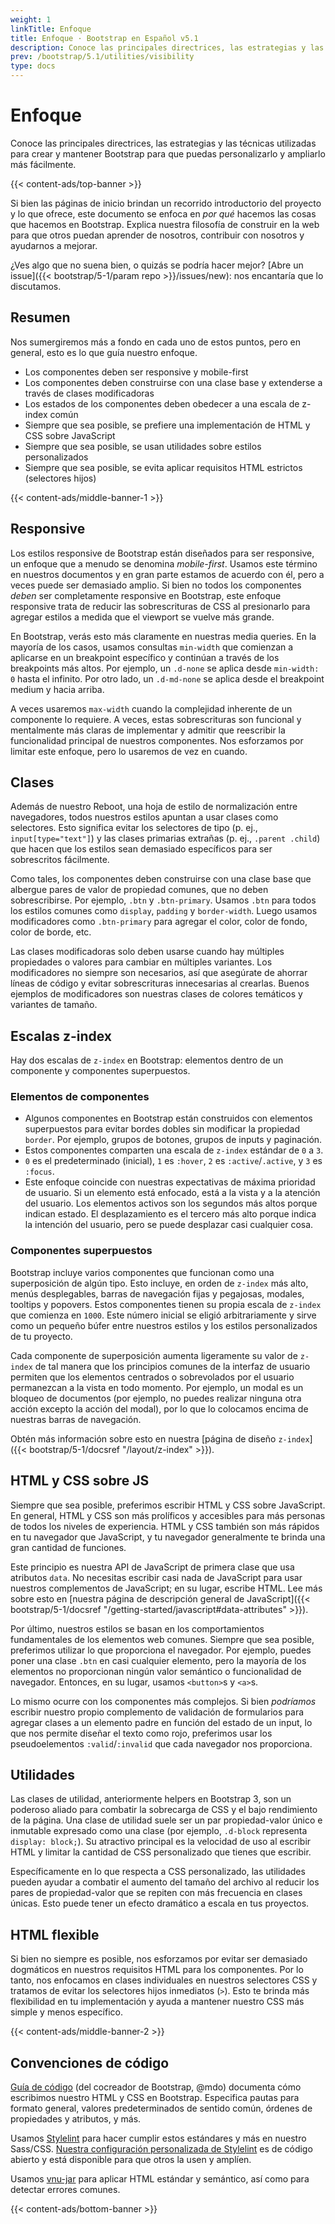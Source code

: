 ```yaml
---
weight: 1
linkTitle: Enfoque
title: Enfoque · Bootstrap en Español v5.1
description: Conoce las principales directrices, las estrategias y las técnicas utilizadas para crear y mantener Bootstrap para que puedas personalizarlo y ampliarlo más fácilmente.
prev: /bootstrap/5.1/utilities/visibility
type: docs
---
```


# Enfoque

Conoce las principales directrices, las estrategias y las técnicas utilizadas para crear y mantener Bootstrap para que puedas personalizarlo y ampliarlo más fácilmente.

{{< content-ads/top-banner >}}

Si bien las páginas de inicio brindan un recorrido introductorio del proyecto y lo que ofrece, este documento se enfoca en _por qué_ hacemos las cosas que hacemos en Bootstrap. Explica nuestra filosofía de construir en la web para que otros puedan aprender de nosotros, contribuir con nosotros y ayudarnos a mejorar.

¿Ves algo que no suena bien, o quizás se podría hacer mejor? [Abre un issue]({{< bootstrap/5-1/param repo >}}/issues/new): nos encantaría que lo discutamos.

## Resumen

Nos sumergiremos más a fondo en cada uno de estos puntos, pero en general, esto es lo que guía nuestro enfoque.

- Los componentes deben ser responsive y mobile-first
- Los componentes deben construirse con una clase base y extenderse a través de clases modificadoras
- Los estados de los componentes deben obedecer a una escala de z-index común
- Siempre que sea posible, se prefiere una implementación de HTML y CSS sobre JavaScript
- Siempre que sea posible, se usan utilidades sobre estilos personalizados
- Siempre que sea posible, se evita aplicar requisitos HTML estrictos (selectores hijos)

{{< content-ads/middle-banner-1 >}}

## Responsive

Los estilos responsive de Bootstrap están diseñados para ser responsive, un enfoque que a menudo se denomina _mobile-first_. Usamos este término en nuestros documentos y en gran parte estamos de acuerdo con él, pero a veces puede ser demasiado amplio. Si bien no todos los componentes _deben_ ser completamente responsive en Bootstrap, este enfoque responsive trata de reducir las sobrescrituras de CSS al presionarlo para agregar estilos a medida que el viewport se vuelve más grande.

En Bootstrap, verás esto más claramente en nuestras media queries. En la mayoría de los casos, usamos consultas `min-width` que comienzan a aplicarse en un breakpoint específico y continúan a través de los breakpoints más altos. Por ejemplo, un `.d-none` se aplica desde `min-width: 0` hasta el infinito. Por otro lado, un `.d-md-none` se aplica desde el breakpoint medium y hacia arriba.

A veces usaremos `max-width` cuando la complejidad inherente de un componente lo requiere. A veces, estas sobrescrituras son funcional y mentalmente más claras de implementar y admitir que reescribir la funcionalidad principal de nuestros componentes. Nos esforzamos por limitar este enfoque, pero lo usaremos de vez en cuando.

## Clases

Además de nuestro Reboot, una hoja de estilo de normalización entre navegadores, todos nuestros estilos apuntan a usar clases como selectores. Esto significa evitar los selectores de tipo (p. ej., `input[type="text"]`) y las clases primarias extrañas (p. ej., `.parent .child`) que hacen que los estilos sean demasiado específicos para ser sobrescritos fácilmente.

Como tales, los componentes deben construirse con una clase base que albergue pares de valor de propiedad comunes, que no deben sobrescribirse. Por ejemplo, `.btn` y `.btn-primary`. Usamos `.btn` para todos los estilos comunes como `display`, `padding` y `border-width`. Luego usamos modificadores como `.btn-primary` para agregar el color, color de fondo, color de borde, etc.

Las clases modificadoras solo deben usarse cuando hay múltiples propiedades o valores para cambiar en múltiples variantes. Los modificadores no siempre son necesarios, así que asegúrate de ahorrar líneas de código y evitar sobrescrituras innecesarias al crearlas. Buenos ejemplos de modificadores son nuestras clases de colores temáticos y variantes de tamaño.

## Escalas z-index

Hay dos escalas de `z-index` en Bootstrap: elementos dentro de un componente y componentes superpuestos.

### Elementos de componentes

- Algunos componentes en Bootstrap están construidos con elementos superpuestos para evitar bordes dobles sin modificar la propiedad `border`. Por ejemplo, grupos de botones, grupos de inputs y paginación.
- Estos componentes comparten una escala de `z-index` estándar de `0` a `3`.
- `0` es el predeterminado (inicial), `1` es `:hover`, `2` es `:active`/`.active`, y `3` es `:focus`.
- Este enfoque coincide con nuestras expectativas de máxima prioridad de usuario. Si un elemento está enfocado, está a la vista y a la atención del usuario. Los elementos activos son los segundos más altos porque indican estado. El desplazamiento es el tercero más alto porque indica la intención del usuario, pero se puede desplazar casi cualquier cosa.

### Componentes superpuestos

Bootstrap incluye varios componentes que funcionan como una superposición de algún tipo. Esto incluye, en orden de `z-index` más alto, menús desplegables, barras de navegación fijas y pegajosas, modales, tooltips y popovers. Estos componentes tienen su propia escala de `z-index` que comienza en `1000`. Este número inicial se eligió arbitrariamente y sirve como un pequeño búfer entre nuestros estilos y los estilos personalizados de tu proyecto.

Cada componente de superposición aumenta ligeramente su valor de `z-index` de tal manera que los principios comunes de la interfaz de usuario permiten que los elementos centrados o sobrevolados por el usuario permanezcan a la vista en todo momento. Por ejemplo, un modal es un bloqueo de documentos (por ejemplo, no puedes realizar ninguna otra acción excepto la acción del modal), por lo que lo colocamos encima de nuestras barras de navegación.

Obtén más información sobre esto en nuestra [página de diseño `z-index`]({{< bootstrap/5-1/docsref "/layout/z-index" >}}).

## HTML y CSS sobre JS

Siempre que sea posible, preferimos escribir HTML y CSS sobre JavaScript. En general, HTML y CSS son más prolíficos y accesibles para más personas de todos los niveles de experiencia. HTML y CSS también son más rápidos en tu navegador que JavaScript, y tu navegador generalmente te brinda una gran cantidad de funciones.

Este principio es nuestra API de JavaScript de primera clase que usa atributos `data`. No necesitas escribir casi nada de JavaScript para usar nuestros complementos de JavaScript; en su lugar, escribe HTML. Lee más sobre esto en [nuestra página de descripción general de JavaScript]({{< bootstrap/5-1/docsref "/getting-started/javascript#data-attributes" >}}).

Por último, nuestros estilos se basan en los comportamientos fundamentales de los elementos web comunes. Siempre que sea posible, preferimos utilizar lo que proporciona el navegador. Por ejemplo, puedes poner una clase `.btn` en casi cualquier elemento, pero la mayoría de los elementos no proporcionan ningún valor semántico o funcionalidad de navegador. Entonces, en su lugar, usamos `<button>`s y `<a>`s.

Lo mismo ocurre con los componentes más complejos. Si bien *podríamos* escribir nuestro propio complemento de validación de formularios para agregar clases a un elemento padre en función del estado de un input, lo que nos permite diseñar el texto como rojo, preferimos usar los pseudoelementos `:valid`/`:invalid` que cada navegador nos proporciona.

## Utilidades

Las clases de utilidad, anteriormente helpers en Bootstrap 3, son un poderoso aliado para combatir la sobrecarga de CSS y el bajo rendimiento de la página. Una clase de utilidad suele ser un par propiedad-valor único e inmutable expresado como una clase (por ejemplo, `.d-block` representa `display: block;`). Su atractivo principal es la velocidad de uso al escribir HTML y limitar la cantidad de CSS personalizado que tienes que escribir.

Específicamente en lo que respecta a CSS personalizado, las utilidades pueden ayudar a combatir el aumento del tamaño del archivo al reducir los pares de propiedad-valor que se repiten con más frecuencia en clases únicas. Esto puede tener un efecto dramático a escala en tus proyectos.

## HTML flexible

Si bien no siempre es posible, nos esforzamos por evitar ser demasiado dogmáticos en nuestros requisitos HTML para los componentes. Por lo tanto, nos enfocamos en clases individuales en nuestros selectores CSS y tratamos de evitar los selectores hijos inmediatos (`>`). Esto te brinda más flexibilidad en tu implementación y ayuda a mantener nuestro CSS más simple y menos específico.

{{< content-ads/middle-banner-2 >}}

## Convenciones de código

[Guía de código](https://codeguide.co/) (del cocreador de Bootstrap, @mdo) documenta cómo escribimos nuestro HTML y CSS en Bootstrap. Especifica pautas para formato general, valores predeterminados de sentido común, órdenes de propiedades y atributos, y más.

Usamos [Stylelint](https://stylelint.io/) para hacer cumplir estos estándares y más en nuestro Sass/CSS. [Nuestra configuración personalizada de Stylelint](https://github.com/twbs/stylelint-config-twbs-bootstrap) es de código abierto y está disponible para que otros la usen y amplíen.

Usamos [vnu-jar](https://www.npmjs.com/package/vnu-jar) para aplicar HTML estándar y semántico, así como para detectar errores comunes.

{{< content-ads/bottom-banner >}}